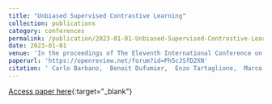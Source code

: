 ```yaml
---
title: "Unbiased Supervised Contrastive Learning"
collection: publications
category: conferences
permalink: /publication/2023-01-01-Unbiased-Supervised-Contrastive-Learning
date: 2023-01-01
venue: 'In the proceedings of The Eleventh International Conference on Learning Representations'
paperurl: 'https://openreview.net/forum?id=Ph5cJSfD2XN'
citation: ' Carlo Barbano,  Benoit Dufumier,  Enzo Tartaglione,  Marco Grangetto,  Pietro Gori, &quot;Unbiased Supervised Contrastive Learning.&quot; In the proceedings of The Eleventh International Conference on Learning Representations, 2023.'
---
```

[Access paper here](https://openreview.net/forum?id=Ph5cJSfD2XN){:target="_blank"}
